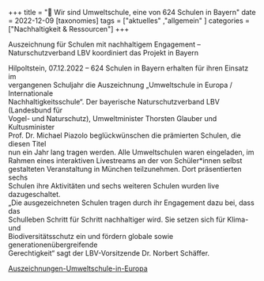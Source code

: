 +++
title = "🌲 Wir sind Umweltschule, eine von 624 Schulen in Bayern"
date = 2022-12-09
[taxonomies]
tags = ["aktuelles" ,"allgemein" ]
categories = ["Nachhaltigkeit & Ressourcen"]
+++

Auszeichnung für Schulen mit nachhaltigem Engagement – Naturschutzverband LBV koordiniert das Projekt in Bayern

<!-- more -->

Hilpoltstein, 07.12.2022 – 624 Schulen in Bayern erhalten für ihren Einsatz im  
vergangenen Schuljahr die Auszeichnung „Umweltschule in Europa / Internationale  
Nachhaltigkeitsschule“. Der bayerische Naturschutzverband LBV (Landesbund für  
Vogel- und Naturschutz), Umweltminister Thorsten Glauber und Kultusminister  
Prof. Dr. Michael Piazolo beglückwünschen die prämierten Schulen, die diesen Titel  
nun ein Jahr lang tragen werden. Alle Umweltschulen waren eingeladen, im  
Rahmen eines interaktiven Livestreams an der von Schüler\*innen selbst  
gestalteten Veranstaltung in München teilzunehmen. Dort präsentierten sechs  
Schulen ihre Aktivitäten und sechs weiteren Schulen wurden live dazugeschaltet.  
„Die ausgezeichneten Schulen tragen durch ihr Engagement dazu bei, dass das  
Schulleben Schritt für Schritt nachhaltiger wird. Sie setzen sich für Klima- und  
Biodiversitätsschutz ein und fördern globale sowie generationenübergreifende  
Gerechtigkeit“ sagt der LBV-Vorsitzende Dr. Norbert Schäffer.

[Auszeichnungen-Umweltschule-in-Europa](https://volksschule-partenkirchen.de/wp-content/uploads/A-129-22-Auszeichnungen-Umweltschule-in-Europa.pdf)
